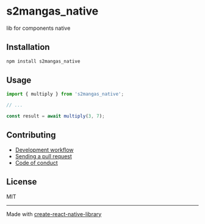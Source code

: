 # s2mangas_native

lib for components native

## Installation


```sh
npm install s2mangas_native
```


## Usage


```js
import { multiply } from 's2mangas_native';

// ...

const result = await multiply(3, 7);
```


## Contributing

- [Development workflow](CONTRIBUTING.md#development-workflow)
- [Sending a pull request](CONTRIBUTING.md#sending-a-pull-request)
- [Code of conduct](CODE_OF_CONDUCT.md)

## License

MIT

---

Made with [create-react-native-library](https://github.com/callstack/react-native-builder-bob)
